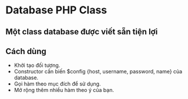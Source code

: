 # Database PHP Class 
## Một class database được viết sẵn tiện lợi
## Cách dùng
  - Khởi tạo đối tượng.
  - Constructor cần biến $config {host, username, password, name} của database.
  - Gọi hàm theo mục đích để sử dụng.
  - Mở rộng thêm nhiều hàm theo ý của bạn.
